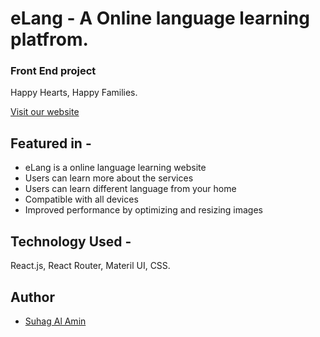 # eLang - A Online language learning platfrom.

### Front End project

Happy Hearts, Happy Families.

[Visit our website](https://online-language-school-by-suhag.netlify.app/)

## Featured in -

- eLang is a online language learning website
- Users can learn more about the services
- Users can learn different language from your home
- Compatible with all devices
- Improved performance by optimizing and resizing images

## Technology Used -

React.js, React Router, Materil UI, CSS.

## Author

- [Suhag Al Amin](https://github.com/developer-suhag)

